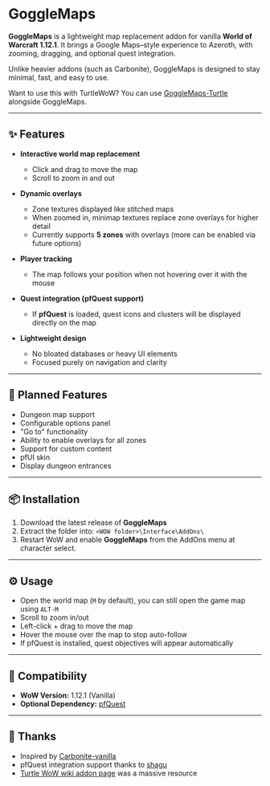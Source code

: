 # GoggleMaps

**GoggleMaps** is a lightweight map replacement addon for vanilla **World of Warcraft 1.12.1**.
It brings a Google Maps–style experience to Azeroth, with zooming, dragging, and optional quest integration.

Unlike heavier addons (such as Carbonite), GoggleMaps is designed to stay minimal, fast, and easy to use.

Want to use this with TurtleWoW? You can use [GoggleMaps-Turtle](https://github.com/spawnedc/goggle-maps-turtle) alongside GoggleMaps.

---

## ✨ Features

- **Interactive world map replacement**
  - Click and drag to move the map
  - Scroll to zoom in and out

- **Dynamic overlays**
  - Zone textures displayed like stitched maps
  - When zoomed in, minimap textures replace zone overlays for higher detail
  - Currently supports **5 zones** with overlays (more can be enabled via future options)

- **Player tracking**
  - The map follows your position when not hovering over it with the mouse

- **Quest integration (pfQuest support)**
  - If **pfQuest** is loaded, quest icons and clusters will be displayed directly on the map

- **Lightweight design**
  - No bloated databases or heavy UI elements
  - Focused purely on navigation and clarity

---

## 🔧 Planned Features

- Dungeon map support
- Configurable options panel
- "Go to" functionality
- Ability to enable overlays for all zones
- Support for custom content
- pfUI skin
- Display dungeon entrances

---

## 📦 Installation

1. Download the latest release of **GoggleMaps**
2. Extract the folder into: `<WOW folder>\Interface\AddOns\`
3. Restart WoW and enable **GoggleMaps** from the AddOns menu at character select.

---

## ⚙️ Usage

- Open the world map (`M` by default), you can still open the game map using `ALT-M`
- Scroll to zoom in/out
- Left-click + drag to move the map
- Hover the mouse over the map to stop auto-follow
- If pfQuest is installed, quest objectives will appear automatically

---

## 📜 Compatibility

- **WoW Version:** 1.12.1 (Vanilla)
- **Optional Dependency:** [pfQuest](https://github.com/shagu/pfQuest)

---

## 🙌 Thanks

- Inspired by [Carbonite-vanilla](https://gitlab.com/knights-of-sunwell/carbonite-vanilla)
- pfQuest integration support thanks to [shagu](https://github.com/shagu)
- [Turtle WoW wiki addon page](https://turtle-wow.fandom.com/wiki/Addons#For_Addon_Developers) was a massive resource
